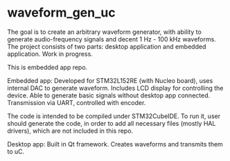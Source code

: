 # waveform_gen_uc

The goal is to create an arbitrary waveform generator, 
with ability to generate audio-frequency signals
and decent 1 Hz - 100 kHz waveforms. The project consists
of two parts: desktop application and embedded application.
Work in progress.


This is embedded app repo.

Embedded app:
Developed for STM32L152RE (with Nucleo board), uses internal DAC
to generate waveform. Includes LCD display for controlling the device.
Able to generate basic signals without desktop app connected.
Transmission via UART, controlled with encoder. 

The code is intended to be compiled under STM32CubeIDE.
To run it, user should generate the code, in order to add
all necessary files (mostly HAL drivers), which are not included in this repo.



Desktop app:
Built in Qt framework. Creates waveforms and transmits them
to uC.
